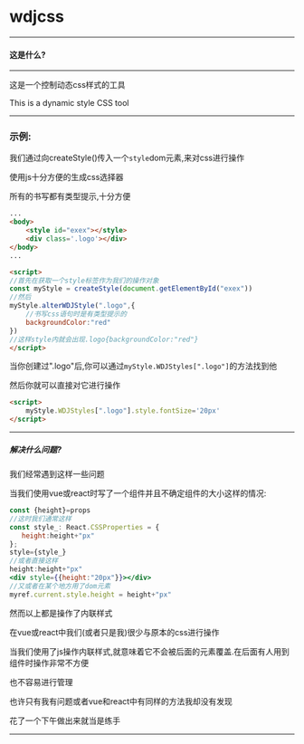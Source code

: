 # wdjcss

--- 

#### 这是什么?

---

这是一个控制动态css样式的工具

This is a dynamic style CSS tool

---

### 示例:

我们通过向createStyle()传入一个`style`dom元素,来对css进行操作

使用js十分方便的生成css选择器

所有的书写都有类型提示,十分方便

```html
...
<body>
    <style id="exex"></style>
    <div class='.logo'></div>
</body>
...

<script>
//首先在获取一个style标签作为我们的操作对象
const myStyle = createStyle(document.getElementById("exex"))
//然后
myStyle.alterWDJStyle(".logo",{
    //书写css语句时是有类型提示的
    backgroundColor:"red"
})
//这样style内就会出现.logo{backgroundColor:"red"}
</script>
```

当你创建过".logo"后,你可以通过`myStyle.WDJStyles[".logo"]`的方法找到他

然后你就可以直接对它进行操作

```html
<script>
    myStyle.WDJStyles[".logo"].style.fontSize='20px'
</script>
```

---

##### 解决什么问题?

我们经常遇到这样一些问题

当我们使用vue或react时写了一个组件并且不确定组件的大小这样的情况:

```jsx
const {height}=props
//这时我们通常这样
const style_: React.CSSProperties = {
   height:height+"px"
};
style={style_}
//或者直接这样
height:height+"px"
<div style={{height:"20px"}}></div>
//又或者在某个地方用了dom元素
myref.current.style.height = height+"px"
```

然而以上都是操作了内联样式

在vue或react中我们(或者只是我)很少与原本的css进行操作

当我们使用了js操作内联样式,就意味着它不会被后面的元素覆盖.在后面有人用到组件时操作非常不方便

也不容易进行管理





也许只有我有问题或者vue和react中有同样的方法我却没有发现

花了一个下午做出来就当是练手

---
